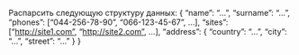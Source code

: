 Распарсить следующую структуру данных:
{
    “name”: “…”,
    “surname”: “…”,
    “phones”: [“044-256-78-90”, “066-123-45-67”, …],
    “sites”: [“http://site1.com”, “http://site2.com”, …],
    “address”: {
        “country”: “…”,
        “city”: “…”,
        “street”: “…”
    }
}